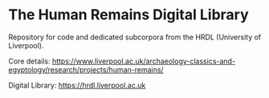 # The Human Remains Digital Library
Repository for code and dedicated subcorpora from the HRDL (University of Liverpool).

Core details: https://www.liverpool.ac.uk/archaeology-classics-and-egyptology/research/projects/human-remains/

Digital Library: https://hrdl.liverpool.ac.uk

